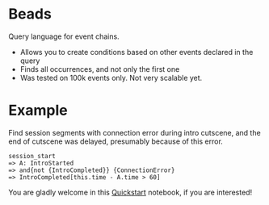 # Beads

Query language for event chains. 
- Allows you to create conditions based on other events declared in the query
- Finds all occurrences, and not only the first one
- Was tested on 100k events only. Not very scalable yet.

# Example

Find session segments with connection error during intro cutscene, and the end of cutscene was delayed, presumably because of this error.
```
session_start
=> A: IntroStarted
=> and{not {IntroCompleted}} {ConnectionError}
=> IntroCompleted[this.time - A.time > 60]
```

You are gladly welcome in this [Quickstart](https://github.com/snail-fuji/beads/blob/master/query-showcase.ipynb) notebook, if you are interested!
